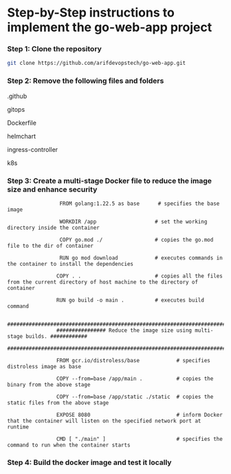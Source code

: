 # Step-by-Step instructions to implement the go-web-app project

### Step 1: Clone the repository

```bash
git clone https://github.com/arifdevopstech/go-web-app.git
```

### Step 2: Remove the following files and folders

.github

gitops

Dockerfile

helmchart

ingress-controller

k8s

### Step 3: Create a multi-stage Docker file to reduce the image size and enhance security

                     FROM golang:1.22.5 as base      # specifies the base image

                     WORKDIR /app                   # set the working directory inside the container

                     COPY go.mod ./                 # copies the go.mod file to the dir of container

                     RUN go mod download            # executes commands in the container to install the dependencies

                    COPY . .                        # copies all the files from the current directory of host machine to the directory of container
                    
                    RUN go build -o main .          # executes build command

                    #############################################################################
                    ################ Reduce the image size using multi-stage builds. ############  
                    #############################################################################

                    FROM gcr.io/distroless/base            # specifies distroless image as base

                    COPY --from=base /app/main .           # copies the binary from the above stage         

                    COPY --from=base /app/static ./static  # copies the static files from the above stage

                    EXPOSE 8080                            # inform Docker that the container will listen on the specified network port at runtime

                    CMD [ "./main" ]                       # specifies the command to run when the container starts                

### Step 4: Build the docker image and test it locally


